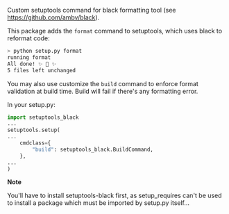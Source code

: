 Custom setuptools command for black formatting tool (see https://github.com/ambv/black).

This package adds the `format` command to setuptools, which uses black to reformat code:

```bash
> python setup.py format
running format
All done! ✨ 🍰 ✨
5 files left unchanged
```


You may also use customize the `build` command to enforce format validation at build time.
Build will fail if there's any formatting error.

In your setup.py:
```python
import setuptools_black
...
setuptools.setup(
...
    cmdclass={
        "build": setuptools_black.BuildCommand,
    },
...
)
```

**Note**

You'll have to install setuptools-black first, as setup_requires can't be used to install a package which must be imported by setup.py itself...